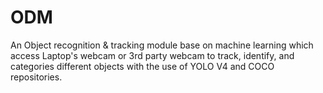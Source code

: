 # ODM
An Object recognition &amp; tracking module base on machine learning which access Laptop's webcam or 3rd party webcam to track, identify, and categories different objects with the use of YOLO V4 and COCO repositories. 
